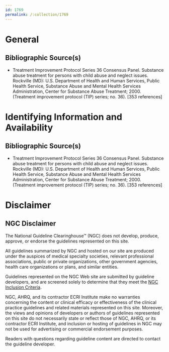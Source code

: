 ```yaml
---
id: 1769
permalink: /:collection/1769
---
```


# General

## Bibliographic Source(s)

- Treatment Improvement Protocol Series 36 Consensus Panel. Substance abuse treatment for persons with child abuse and neglect issues. Rockville (MD): U.S. Department of Health and Human Services, Public Health Service, Substance Abuse and Mental Health Services Administration, Center for Substance Abuse Treatment; 2000. (Treatment improvement protocol (TIP) series; no. 36). [353 references]

# Identifying Information and Availability

## Bibliographic Source(s)

- Treatment Improvement Protocol Series 36 Consensus Panel. Substance abuse treatment for persons with child abuse and neglect issues. Rockville (MD): U.S. Department of Health and Human Services, Public Health Service, Substance Abuse and Mental Health Services Administration, Center for Substance Abuse Treatment; 2000. (Treatment improvement protocol (TIP) series; no. 36). [353 references]

# Disclaimer

## NGC Disclaimer

The National Guideline Clearinghouse™ (NGC) does not develop, produce, approve, or endorse the guidelines represented on this site.

All guidelines summarized by NGC and hosted on our site are produced under the auspices of medical specialty societies, relevant professional associations, public or private organizations, other government agencies, health care organizations or plans, and similar entities.

Guidelines represented on the NGC Web site are submitted by guideline developers, and are screened solely to determine that they meet the [NGC Inclusion Criteria](/help-and-about/summaries/inclusion-criteria).

NGC, AHRQ, and its contractor ECRI Institute make no warranties concerning the content or clinical efficacy or effectiveness of the clinical practice guidelines and related materials represented on this site. Moreover, the views and opinions of developers or authors of guidelines represented on this site do not necessarily state or reflect those of NGC, AHRQ, or its contractor ECRI Institute, and inclusion or hosting of guidelines in NGC may not be used for advertising or commercial endorsement purposes.

Readers with questions regarding guideline content are directed to contact the guideline developer.


